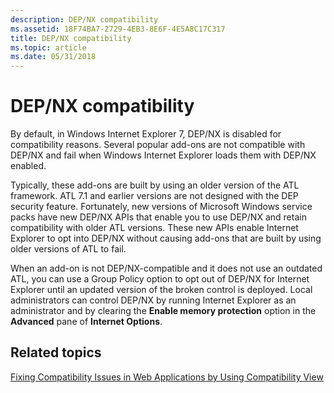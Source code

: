 ```yaml
---
description: DEP/NX compatibility
ms.assetid: 18F74BA7-2729-4EB3-8E6F-4E5A8C17C317
title: DEP/NX compatibility
ms.topic: article
ms.date: 05/31/2018
---
```


# DEP/NX compatibility

By default, in Windows Internet Explorer 7, DEP/NX is disabled for compatibility reasons. Several popular add-ons are not compatible with DEP/NX and fail when Windows Internet Explorer loads them with DEP/NX enabled.

Typically, these add-ons are built by using an older version of the ATL framework. ATL 7.1 and earlier versions are not designed with the DEP security feature. Fortunately, new versions of Microsoft Windows service packs have new DEP/NX APIs that enable you to use DEP/NX and retain compatibility with older ATL versions. These new APIs enable Internet Explorer to opt into DEP/NX without causing add-ons that are built by using older versions of ATL to fail.

When an add-on is not DEP/NX-compatible and it does not use an outdated ATL, you can use a Group Policy option to opt out of DEP/NX for Internet Explorer until an updated version of the broken control is deployed. Local administrators can control DEP/NX by running Internet Explorer as an administrator and by clearing the **Enable memory protection** option in the **Advanced** pane of **Internet Options**.

## Related topics

<dl> <dt>

[Fixing Compatibility Issues in Web Applications by Using Compatibility View](remediating-web-applications-and-add-ons.md)
</dt> </dl>

 

 
